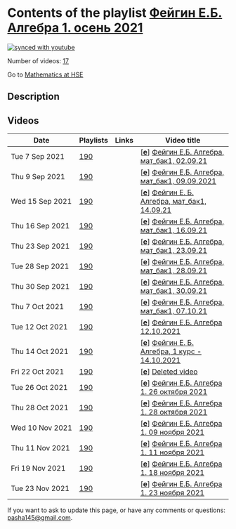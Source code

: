 # Contents of the playlist [Фейгин Е.Б. Алгебра 1. осень 2021](https://www.youtube.com/playlist?list=PLq3E5oubNNoDdbBzTFI59xxGR452EkIwS)

[![synced with youtube](https://img.shields.io/github/last-commit/mathphysschool/mathphysschool.github.io/autoupdate1?label=synced%20with%20youtube)](https://github.com/mathphysschool/mathphysschool.github.io/commits/autoupdate1)

Number of videos: [17](#videos)

Go to [Mathematics at HSE](../README.md)

## Description



## Videos

|Date|Playlists|Links|Video title|
|---|---|---|---|
| Tue&nbsp;7&nbsp;Sep&nbsp;2021 | [190](../playlists/190 "Фейгин Е.Б. Алгебра 1. осень 2021") |  | [[**e**](https://studio.youtube.com/video/cBdZeNjF2XI/edit "Edit")] [Фейгин Е.Б. Алгебра, мат&#95;бак1, 02.09.21](https://www.youtube.com/watch?v=cBdZeNjF2XI&list=PLq3E5oubNNoDdbBzTFI59xxGR452EkIwS) |
| Thu&nbsp;9&nbsp;Sep&nbsp;2021 | [190](../playlists/190 "Фейгин Е.Б. Алгебра 1. осень 2021") |  | [[**e**](https://studio.youtube.com/video/wEhOCbIWgqY/edit "Edit")] [Фейгин Е.Б. Алгебра, мат&#95;бак1, 09.09.2021](https://www.youtube.com/watch?v=wEhOCbIWgqY&list=PLq3E5oubNNoDdbBzTFI59xxGR452EkIwS) |
| Wed&nbsp;15&nbsp;Sep&nbsp;2021 | [190](../playlists/190 "Фейгин Е.Б. Алгебра 1. осень 2021") |  | [[**e**](https://studio.youtube.com/video/ot1FwSKOBgQ/edit "Edit")] [Фейгин Е. Б. Алгебра, мат&#95;бак1, 14.09.21](https://www.youtube.com/watch?v=ot1FwSKOBgQ&list=PLq3E5oubNNoDdbBzTFI59xxGR452EkIwS "БАКАЛАВРИАТ 2021/2022&#013;Алгебра&#013;Курс обязательный (Математика)&#013;Факультет математики&#013;1-й курс, 1 модуль") |
| Thu&nbsp;16&nbsp;Sep&nbsp;2021 | [190](../playlists/190 "Фейгин Е.Б. Алгебра 1. осень 2021") |  | [[**e**](https://studio.youtube.com/video/lXuN7AOy7X0/edit "Edit")] [Фейгин Е.Б. Алгебра, мат&#95;бак1, 16.09.21](https://www.youtube.com/watch?v=lXuN7AOy7X0&list=PLq3E5oubNNoDdbBzTFI59xxGR452EkIwS "начало лекции отсутствует: преподаватель не включил запись") |
| Thu&nbsp;23&nbsp;Sep&nbsp;2021 | [190](../playlists/190 "Фейгин Е.Б. Алгебра 1. осень 2021") |  | [[**e**](https://studio.youtube.com/video/L6vcnqi0mUA/edit "Edit")] [Фейгин Е.Б. Алгебра, мат&#95;бак1, 23.09.21](https://www.youtube.com/watch?v=L6vcnqi0mUA&list=PLq3E5oubNNoDdbBzTFI59xxGR452EkIwS) |
| Tue&nbsp;28&nbsp;Sep&nbsp;2021 | [190](../playlists/190 "Фейгин Е.Б. Алгебра 1. осень 2021") |  | [[**e**](https://studio.youtube.com/video/Tnfj8gb5Z38/edit "Edit")] [Фейгин Е.Б. Алгебра, мат&#95;бак1, 28.09.21](https://www.youtube.com/watch?v=Tnfj8gb5Z38&list=PLq3E5oubNNoDdbBzTFI59xxGR452EkIwS) |
| Thu&nbsp;30&nbsp;Sep&nbsp;2021 | [190](../playlists/190 "Фейгин Е.Б. Алгебра 1. осень 2021") |  | [[**e**](https://studio.youtube.com/video/--zTBe7Pfao/edit "Edit")] [Фейгин Е.Б. Алгебра, мат&#95;бак1, 30.09.21](https://www.youtube.com/watch?v=--zTBe7Pfao&list=PLq3E5oubNNoDdbBzTFI59xxGR452EkIwS) |
| Thu&nbsp;7&nbsp;Oct&nbsp;2021 | [190](../playlists/190 "Фейгин Е.Б. Алгебра 1. осень 2021") |  | [[**e**](https://studio.youtube.com/video/BeZ_qLiyGbA/edit "Edit")] [Фейгин Е.Б. Алгебра, мат&#95;бак1, 07.10.21](https://www.youtube.com/watch?v=BeZ_qLiyGbA&list=PLq3E5oubNNoDdbBzTFI59xxGR452EkIwS) |
| Tue&nbsp;12&nbsp;Oct&nbsp;2021 | [190](../playlists/190 "Фейгин Е.Б. Алгебра 1. осень 2021") |  | [[**e**](https://studio.youtube.com/video/N4WOnpDBIEc/edit "Edit")] [Фейгин Е.Б. Алгебра 12.10.2021](https://www.youtube.com/watch?v=N4WOnpDBIEc&list=PLq3E5oubNNoDdbBzTFI59xxGR452EkIwS "БАКАЛАВРИАТ 2021/2022&#013;Алгебра&#013;Курс обязательный (Математика)&#013;Факультет математики&#013;1-й курс, 1-4 модуль&#013;Фейгин Евгений Борисович") |
| Thu&nbsp;14&nbsp;Oct&nbsp;2021 | [190](../playlists/190 "Фейгин Е.Б. Алгебра 1. осень 2021") |  | [[**e**](https://studio.youtube.com/video/k9AcizvjPE0/edit "Edit")] [Фейгин Е. Б. Алгебра, 1 курс - 14.10.2021](https://www.youtube.com/watch?v=k9AcizvjPE0&list=PLq3E5oubNNoDdbBzTFI59xxGR452EkIwS) |
| Fri&nbsp;22&nbsp;Oct&nbsp;2021 | [190](../playlists/190 "Фейгин Е.Б. Алгебра 1. осень 2021") |  | [[**e**](https://studio.youtube.com/video/oZWA0pCk0X0/edit "Edit")] [Deleted video](https://www.youtube.com/watch?v=oZWA0pCk0X0&list=PLq3E5oubNNoDdbBzTFI59xxGR452EkIwS "This video is unavailable.") |
| Tue&nbsp;26&nbsp;Oct&nbsp;2021 | [190](../playlists/190 "Фейгин Е.Б. Алгебра 1. осень 2021") |  | [[**e**](https://studio.youtube.com/video/JV7TzKE9enQ/edit "Edit")] [Фейгин Е.Б. Алгебра 1.  26 октября 2021](https://www.youtube.com/watch?v=JV7TzKE9enQ&list=PLq3E5oubNNoDdbBzTFI59xxGR452EkIwS) |
| Thu&nbsp;28&nbsp;Oct&nbsp;2021 | [190](../playlists/190 "Фейгин Е.Б. Алгебра 1. осень 2021") |  | [[**e**](https://studio.youtube.com/video/Mou7wrXlIJE/edit "Edit")] [Фейгин Е.Б. Алгебра 1. 28 октября 2021](https://www.youtube.com/watch?v=Mou7wrXlIJE&list=PLq3E5oubNNoDdbBzTFI59xxGR452EkIwS) |
| Wed&nbsp;10&nbsp;Nov&nbsp;2021 | [190](../playlists/190 "Фейгин Е.Б. Алгебра 1. осень 2021") |  | [[**e**](https://studio.youtube.com/video/bX4TDUEDaZ4/edit "Edit")] [Фейгин Е.Б. Алгебра 1. 09 ноября 2021](https://www.youtube.com/watch?v=bX4TDUEDaZ4&list=PLq3E5oubNNoDdbBzTFI59xxGR452EkIwS) |
| Thu&nbsp;11&nbsp;Nov&nbsp;2021 | [190](../playlists/190 "Фейгин Е.Б. Алгебра 1. осень 2021") |  | [[**e**](https://studio.youtube.com/video/aVzpJ8Bg39A/edit "Edit")] [Фейгин Е.Б. Алгебра 1. 11 ноября 2021](https://www.youtube.com/watch?v=aVzpJ8Bg39A&list=PLq3E5oubNNoDdbBzTFI59xxGR452EkIwS) |
| Fri&nbsp;19&nbsp;Nov&nbsp;2021 | [190](../playlists/190 "Фейгин Е.Б. Алгебра 1. осень 2021") |  | [[**e**](https://studio.youtube.com/video/8cVOTg40KAo/edit "Edit")] [Фейгин Е.Б. Алгебра 1. 18 ноября 2021](https://www.youtube.com/watch?v=8cVOTg40KAo&list=PLq3E5oubNNoDdbBzTFI59xxGR452EkIwS) |
| Tue&nbsp;23&nbsp;Nov&nbsp;2021 | [190](../playlists/190 "Фейгин Е.Б. Алгебра 1. осень 2021") |  | [[**e**](https://studio.youtube.com/video/iZmHrHCRZBk/edit "Edit")] [Фейгин Е.Б. Алгебра 1. 23 ноября 2021](https://www.youtube.com/watch?v=iZmHrHCRZBk&list=PLq3E5oubNNoDdbBzTFI59xxGR452EkIwS) |


 If you want to ask to update this page, or have any comments or questions: <pasha145@gmail.com>.